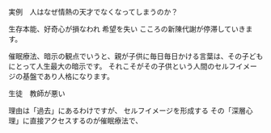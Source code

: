 実例　人はなぜ情熱の天才でなくなってしまうのか？

生存本能、好奇心が損なわれ
希望を失い
こころの新陳代謝が停滞していきます。

催眠療法、暗示の観点でいうと、親が子供に毎日毎日かける言葉は、その子どもにとって人生最大の暗示です。
それこそがその子供という人間のセルフイメージの基盤であり人格になります。

生徒　教師が悪い

理由は「過去」にあるわけですが、
セルフイメージを形成する
その「深層心理」に直接アクセスするのが催眠療法で、
　

